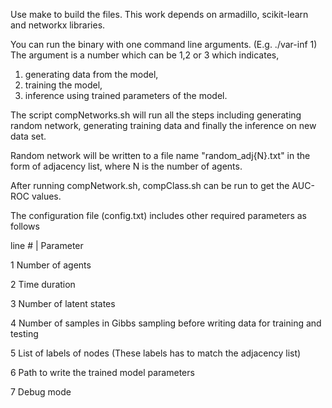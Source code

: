 Use make to build the files.
This work depends on armadillo, scikit-learn and networkx libraries. 

You can run the binary with one command line arguments. (E.g. ./var-inf 1)
The argument is a number which can be 1,2 or 3 which indicates, 

1. generating data from the model, 
2. training the model, 
3. inference using trained parameters of the model. 

The script compNetworks.sh will run all the steps including generating random network, 
generating training data and finally the inference on new data set. 

Random network will be written to a file name "random_adj{N}.txt" in the form of 
adjacency list, where N is the number of agents. 

After running compNetwork.sh, compClass.sh can be run to get the AUC-ROC values.

The configuration file (config.txt) includes other required parameters as follows 

line # |  Parameter 

1         Number of agents

2         Time duration

3         Number of latent states

4         Number of samples in Gibbs sampling before writing data for training and testing

5         List of labels of nodes (These labels has to match the adjacency list)

6         Path to write the trained model parameters 

7         Debug mode
